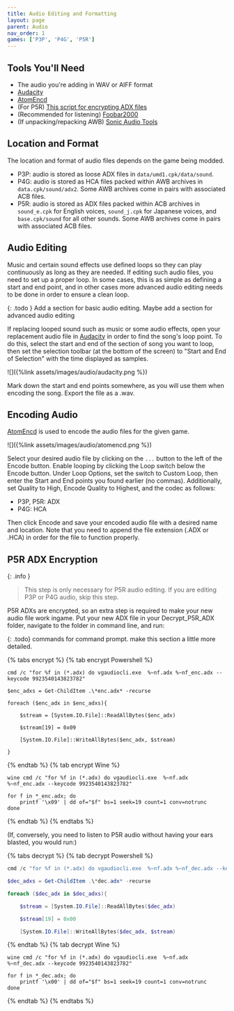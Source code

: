 ```yaml
---
title: Audio Editing and Formatting
layout: page
parent: Audio
nav_order: 1
games: ['P3P', 'P4G', 'P5R']
---
```


## Tools You'll Need
- The audio you're adding in WAV or AIFF format
- [Audacity](https://www.audacityteam.org/download/)
- [AtomEncd](https://drive.google.com/file/d/1Jx9NBu40XUcJb0U4MdsVjPV84UTzWcpy/view)
- (For P5R) [This script for encrypting ADX files](https://drive.google.com/file/d/1zHiVWwpjYipK-vrvUOAtCa9zplpel8km/view)
- (Recommended for listening) [Foobar2000](https://www.foobar2000.org/download)
- (If unpacking/repacking AWB) [Sonic Audio Tools](https://github.com/blueskythlikesclouds/SonicAudioTools)

## Location and Format

The location and format of audio files depends on the game being modded.

- P3P: audio is stored as loose ADX files in `data/umd1.cpk/data/sound`.
- P4G: audio is stored as HCA files packed within AWB archives in `data.cpk/sound/adx2`. Some AWB archives come in pairs with associated ACB files.
- P5R: audio is stored as ADX files packed within ACB archives in `sound_e.cpk` for English voices, `sound_j.cpk` for Japanese voices, and `base.cpk/sound` for all other sounds. Some AWB archives come in pairs with associated ACB files.

## Audio Editing

Music and certain sound effects use defined loops so they can play continuously as long as they are needed. If editing such audio files, you need to set up a proper loop. In some cases, this is as simple as defining a start and end point, and in other cases more advanced audio editing needs to be done in order to ensure a clean loop.

{: .todo }
Add a section for basic audio editing. Maybe add a section for advanced audio editing

If replacing looped sound such as music or some audio effects, open your replacement audio file in [Audacity](https://www.audacityteam.org/download/) in order to find the song's loop point. To do this, select the start and end of the section of song you want to loop, then set the selection toolbar (at the bottom of the screen) to "Start and End of Selection" with the time displayed as samples.

![]({%link assets/images/audio/audacity.png %})

Mark down the start and end points somewhere, as you will use them when encoding the song. Export the file as a .wav.

## Encoding Audio

[AtomEncd](https://drive.google.com/file/d/1Jx9NBu40XUcJb0U4MdsVjPV84UTzWcpy/view) is used to encode the audio files for the given game.

![]({%link assets/images/audio/atomencd.png %})

Select your desired audio file by clicking on the `...` button to the left of the Encode button. Enable looping by clicking the Loop switch below the Encode button. Under Loop Options, set the switch to Custom Loop, then enter the Start and End points you found earlier (no commas). Additionally, set Quality to High, Encode Quality to Highest, and the codec as follows:

- P3P, P5R: ADX
- P4G: HCA

Then click Encode and save your encoded audio file with a desired name and location. Note that you need to append the file extension (.ADX or .HCA) in order for the file to function properly.

## P5R ADX Encryption

{: .info }
> This step is only necessary for P5R audio editing. If you are editing P3P or P4G audio, skip this step.


P5R ADXs are encrypted, so an extra step is required to make your new audio file work ingame. Put your new ADX file in your Decrypt_P5R_ADX folder, navigate to the folder in command line, and run:

{: .todo}
commands for command prompt. make this section a little more detailed.

{% tabs encrypt %}
{% tab encrypt Powershell %}
```
cmd /c "for %f in (*.adx) do vgaudiocli.exe  %~nf.adx %~nf_enc.adx --keycode 9923540143823782"

$enc_adxs = Get-ChildItem .\*enc.adx* -recurse

foreach ($enc_adx in $enc_adxs){

    $stream = [System.IO.File]::ReadAllBytes($enc_adx)

    $stream[19] = 0x09

    [System.IO.File]::WriteAllBytes($enc_adx, $stream)

}
```
{% endtab %}
{% tab encrypt Wine %}
```
wine cmd /c "for %f in (*.adx) do vgaudiocli.exe  %~nf.adx %~nf_enc.adx --keycode 9923540143823782"

for f in *_enc.adx; do
    printf '\x09' | dd of="$f" bs=1 seek=19 count=1 conv=notrunc
done
```
{% endtab %}
{% endtabs %}

(If, conversely, you need to listen to P5R audio without having your ears blasted, you would run:)

{% tabs decrypt %}
{% tab decrypt Powershell %}
``` powershell
cmd /c "for %f in (*.adx) do vgaudiocli.exe  %~nf.adx %~nf_dec.adx --keycode 9923540143823782"

$dec_adxs = Get-ChildItem .\*dec.adx* -recurse

foreach ($dec_adx in $dec_adxs){

    $stream = [System.IO.File]::ReadAllBytes($dec_adx)

    $stream[19] = 0x00

    [System.IO.File]::WriteAllBytes($dec_adx, $stream)
```
{% endtab %}
{% tab decrypt Wine %}
```
wine cmd /c "for %f in (*.adx) do vgaudiocli.exe  %~nf.adx %~nf_dec.adx --keycode 9923540143823782"

for f in *_dec.adx; do
    printf '\x00' | dd of="$f" bs=1 seek=19 count=1 conv=notrunc
done
```
{% endtab %}
{% endtabs %}